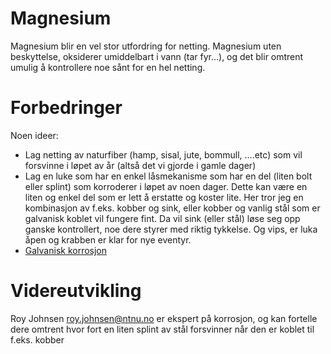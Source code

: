 # Magnesium
 Magnesium blir en vel stor utfordring for netting. Magnesium uten beskyttelse, oksiderer umiddelbart i vann (tar fyr…), og det blir omtrent umulig å kontrollere noe sånt for en hel netting.

 
# Forbedringer
Noen ideer:
- Lag netting av naturfiber (hamp, sisal, jute, bommull, ….etc) som vil forsvinne i løpet av år (altså det vi gjorde i gamle dager)
- Lag en luke som har en enkel låsmekanisme som har en del (liten bolt eller splint) som korroderer i løpet av noen dager. Dette kan være en liten og enkel del som er lett å erstatte og koster lite. Her tror jeg en kombinasjon av f.eks. kobber og sink, eller kobber og vanlig stål som er galvanisk koblet vil fungere fint. Da vil sink (eller stål) løse seg opp ganske kontrollert, noe dere styrer med riktig tykkelse. Og vips, er luka åpen og krabben er klar for nye eventyr.
- [Galvanisk korrosjon](https://snl.no/galvanisk_korrosjon#:~:text=Galvanisk%20korrosjon%20er%20korrosjon%20som,vil%20sink%20l%C3%B8ses%20ved%20korrosjon)

# Videreutvikling
Roy Johnsen <roy.johnsen@ntnu.no> er ekspert på korrosjon, og kan fortelle dere omtrent hvor fort en liten splint av stål forsvinner når den er koblet til f.eks. kobber

